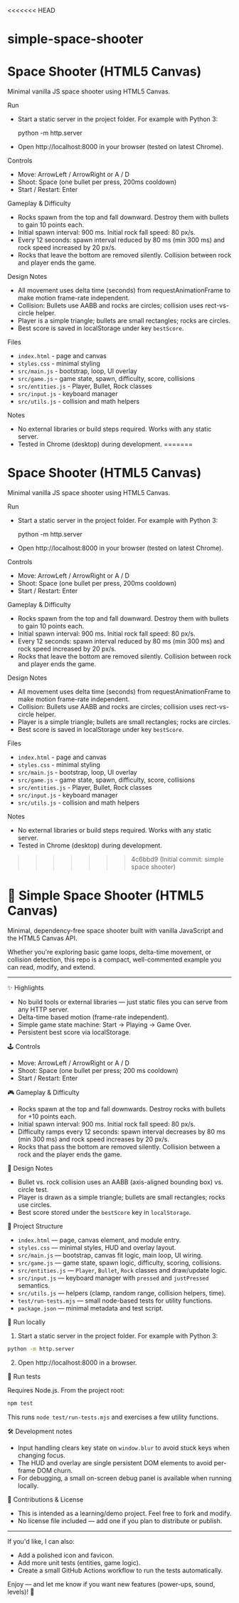 <<<<<<< HEAD
# simple-space-shooter
# Space Shooter (HTML5 Canvas)

Minimal vanilla JS space shooter using HTML5 Canvas.

Run
- Start a static server in the project folder. For example with Python 3:

  python -m http.server

- Open http://localhost:8000 in your browser (tested on latest Chrome).

Controls
- Move: ArrowLeft / ArrowRight or A / D
- Shoot: Space (one bullet per press, 200ms cooldown)
- Start / Restart: Enter

Gameplay & Difficulty
- Rocks spawn from the top and fall downward. Destroy them with bullets to gain 10 points each.
- Initial spawn interval: 900 ms. Initial rock fall speed: 80 px/s.
- Every 12 seconds: spawn interval reduced by 80 ms (min 300 ms) and rock speed increased by 20 px/s.
- Rocks that leave the bottom are removed silently. Collision between rock and player ends the game.

Design Notes
- All movement uses delta time (seconds) from requestAnimationFrame to make motion frame-rate independent.
- Collision: Bullets use AABB and rocks are circles; collision uses rect-vs-circle helper.
- Player is a simple triangle; bullets are small rectangles; rocks are circles.
- Best score is saved in localStorage under key `bestScore`.

Files
- `index.html` - page and canvas
- `styles.css` - minimal styling
- `src/main.js` - bootstrap, loop, UI overlay
- `src/game.js` - game state, spawn, difficulty, score, collisions
- `src/entities.js` - Player, Bullet, Rock classes
- `src/input.js` - keyboard manager
- `src/utils.js` - collision and math helpers

Notes
- No external libraries or build steps required. Works with any static server.
- Tested in Chrome (desktop) during development.
=======
# Space Shooter (HTML5 Canvas)

Minimal vanilla JS space shooter using HTML5 Canvas.

Run
- Start a static server in the project folder. For example with Python 3:

  python -m http.server

- Open http://localhost:8000 in your browser (tested on latest Chrome).

Controls
- Move: ArrowLeft / ArrowRight or A / D
- Shoot: Space (one bullet per press, 200ms cooldown)
- Start / Restart: Enter

Gameplay & Difficulty
- Rocks spawn from the top and fall downward. Destroy them with bullets to gain 10 points each.
- Initial spawn interval: 900 ms. Initial rock fall speed: 80 px/s.
- Every 12 seconds: spawn interval reduced by 80 ms (min 300 ms) and rock speed increased by 20 px/s.
- Rocks that leave the bottom are removed silently. Collision between rock and player ends the game.

Design Notes
- All movement uses delta time (seconds) from requestAnimationFrame to make motion frame-rate independent.
- Collision: Bullets use AABB and rocks are circles; collision uses rect-vs-circle helper.
- Player is a simple triangle; bullets are small rectangles; rocks are circles.
- Best score is saved in localStorage under key `bestScore`.

Files
- `index.html` - page and canvas
- `styles.css` - minimal styling
- `src/main.js` - bootstrap, loop, UI overlay
- `src/game.js` - game state, spawn, difficulty, score, collisions
- `src/entities.js` - Player, Bullet, Rock classes
- `src/input.js` - keyboard manager
- `src/utils.js` - collision and math helpers

Notes
- No external libraries or build steps required. Works with any static server.
- Tested in Chrome (desktop) during development.
>>>>>>> 4c6bbd9 (Initial commit: simple space shooter)

# 🚀 Simple Space Shooter (HTML5 Canvas)

Minimal, dependency-free space shooter built with vanilla JavaScript and the HTML5 Canvas API.

Whether you're exploring basic game loops, delta-time movement, or collision detection, this repo is a compact, well-commented example you can read, modify, and extend.

---

✨ Highlights
- No build tools or external libraries — just static files you can serve from any HTTP server.
- Delta-time based motion (frame-rate independent).
- Simple game state machine: Start → Playing → Game Over.
- Persistent best score via localStorage.

🕹️ Controls
- Move: ArrowLeft / ArrowRight or A / D
- Shoot: Space (one bullet per press; 200 ms cooldown)
- Start / Restart: Enter

🎮 Gameplay & Difficulty
- Rocks spawn at the top and fall downwards. Destroy rocks with bullets for +10 points each.
- Initial spawn interval: 900 ms. Initial rock fall speed: 80 px/s.
- Difficulty ramps every 12 seconds: spawn interval decreases by 80 ms (min 300 ms) and rock speed increases by 20 px/s.
- Rocks that pass the bottom are removed silently. Collision between a rock and the player ends the game.

🧠 Design Notes
- Bullet vs. rock collision uses an AABB (axis-aligned bounding box) vs. circle test.
- Player is drawn as a simple triangle; bullets are small rectangles; rocks use circles.
- Best score stored under the `bestScore` key in `localStorage`.

📁 Project Structure

- `index.html` — page, canvas element, and module entry.
- `styles.css` — minimal styles, HUD and overlay layout.
- `src/main.js` — bootstrap, canvas fit logic, main loop, UI wiring.
- `src/game.js` — game state, spawn logic, difficulty, scoring, collisions.
- `src/entities.js` — `Player`, `Bullet`, `Rock` classes and draw/update logic.
- `src/input.js` — keyboard manager with `pressed` and `justPressed` semantics.
- `src/utils.js` — helpers (clamp, random range, collision helpers, time).
- `test/run-tests.mjs` — small node-based tests for utility functions.
- `package.json` — minimal metadata and test script.

🚀 Run locally

1. Start a static server in the project folder. For example with Python 3:

```bash
python -m http.server
```

2. Open http://localhost:8000 in a browser.

🧪 Run tests

Requires Node.js. From the project root:

```bash
npm test
```

This runs `node test/run-tests.mjs` and exercises a few utility functions.

🛠️ Development notes
- Input handling clears key state on `window.blur` to avoid stuck keys when changing focus.
- The HUD and overlay are single persistent DOM elements to avoid per-frame DOM churn.
- For debugging, a small on-screen debug panel is available when running locally.

🙏 Contributions & License
- This is intended as a learning/demo project. Feel free to fork and modify.
- No license file included — add one if you plan to distribute or publish.

---

If you'd like, I can also:
- Add a polished icon and favicon.
- Add more unit tests (entities, game logic).
- Create a small GitHub Actions workflow to run the tests automatically.

Enjoy — and let me know if you want new features (power-ups, sound, levels)! 🎯
